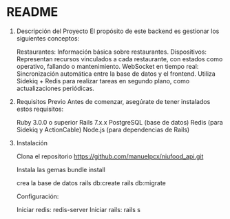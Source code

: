 # README

1. Descripción del Proyecto
    El propósito de este backend es gestionar los siguientes conceptos:

    Restaurantes: Información básica sobre restaurantes.
    Dispositivos: Representan recursos vinculados a cada restaurante, con estados como operativo, fallando o mantenimiento.
    WebSocket en tiempo real: Sincronización automática entre la base de datos y el frontend.
    Utiliza Sidekiq + Redis para realizar tareas en segundo plano, como actualizaciones periódicas.

2. Requisitos Previo
    Antes de comenzar, asegúrate de tener instalados estos requisitos:

    Ruby 3.0.0 o superior
    Rails 7.x.x
    PostgreSQL (base de datos)
    Redis (para Sidekiq y ActionCable)
    Node.js (para dependencias de Rails)

3. Instalación

    Clona el repositorio
    https://github.com/manuelpcx/niufood_api.git

    Instala las gemas
        bundle install

    crea la base de datos
        rails db:create
        rails db:migrate

    Configuración:

    Iniciar redis: 
        redis-server
    Iniciar rails:
        rails s